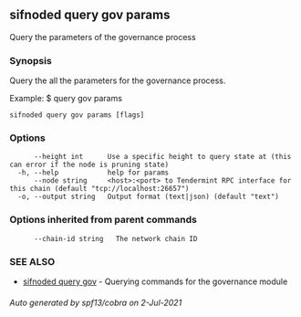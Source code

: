 ## sifnoded query gov params

Query the parameters of the governance process

### Synopsis

Query the all the parameters for the governance process.

Example:
$ <appd> query gov params

```
sifnoded query gov params [flags]
```

### Options

```
      --height int      Use a specific height to query state at (this can error if the node is pruning state)
  -h, --help            help for params
      --node string     <host>:<port> to Tendermint RPC interface for this chain (default "tcp://localhost:26657")
  -o, --output string   Output format (text|json) (default "text")
```

### Options inherited from parent commands

```
      --chain-id string   The network chain ID
```

### SEE ALSO

* [sifnoded query gov](sifnoded_query_gov.md)	 - Querying commands for the governance module

###### Auto generated by spf13/cobra on 2-Jul-2021
